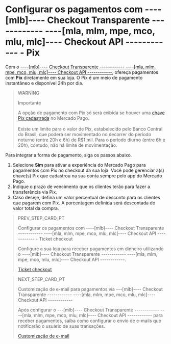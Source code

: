 # Configurar os pagamentos com ----[mlb]---- Checkout Transparente ------------ ----[mla, mlm, mpe, mco, mlu, mlc]---- Checkout API ------------ - Pix

Com o [----[mlb]---- Checkout Transparente ------------ ----[mla, mlm, mpe, mco, mlu, mlc]---- Checkout API ------------](/developers/pt/guides/checkout-api/landing), ofereça pagamentos com **Pix** diretamente em sua loja. O Pix é um meio de pagamento instantâneo e disponível 24h por dia.

> WARNING
>
> Importante
> 
> A opção de pagamento com Pix só será exibida se houver uma [chave Pix cadastrada](/developers/pt/guides/checkout-api/receiving-payment-by-pix) no Mercado Pago. 
> <br/> </br>
> Existe um limite para o valor de Pix, estabelecido pelo Banco Central do Brasil, que poderá ser movimentado no decorrer do período noturno (entre 20h e 6h) de R$1 mil. Para o período diurno (entre 6h e 20h), contudo, não há limite de movimentação.

Para integrar a forma de pagamento, siga os passos abaixo.

1. Selecione **Sim** para ativar a experiência do Mercado Pago para pagamentos com Pix no checkout da sua loja. Você pode gerenciar a(s) chave(s) Pix que cadastrou na sua conta sempre pelo app do Mercado Pago.
2. Indique o prazo de vencimento que os clientes terão para fazer a transferência via Pix. 
3. Caso deseje, defina um valor percentual de desconto para os clientes que pagarem com Pix. A porcentagem definida será descontada do valor total da compra.

> PREV_STEP_CARD_PT
>
> Configurar os pagamentos com ----[mlb]---- Checkout Transparente ------------ ----[mla, mlm, mpe, mco, mlu, mlc]---- Checkout API ------------ - Ticket checkout
>
> Configure a sua loja para receber pagamentos em dinheiro utilizando o ----[mlb]---- Checkout Transparente ------------ ----[mla, mlm, mpe, mco, mlu, mlc]---- Checkout API ------------. 
>
> [Ticket checkout](/developers/pt/docs/prestashop/payment-setup/cho-api/ticket-checkout)

> NEXT_STEP_CARD_PT
>
> Customização de e-mail para pagamentos via ---[mlb]---- Checkout Transparente ------------ ----[mla, mlm, mpe, mco, mlu, mlc]---- Checkout API ------------
>
> Após configurar o ---[mlb]---- Checkout Transparente ------------ ----[mla, mlm, mpe, mco, mlu, mlc]---- Checkout API ------------ para receber pagamentos, saiba como configurar o envio de e-mails que notificarão o usuário de suas transações.
>
> [Customização de e-mail](/developers/pt/docs/prestashop/payment-setup/cho-api/email-customization)